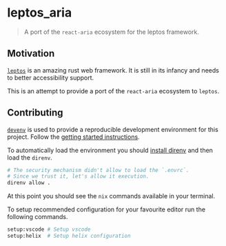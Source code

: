 # leptos_aria

> A port of the `react-aria` ecosystem for the leptos framework.

## Motivation

[`leptos`](https://github.com/leptos-rs/leptos) is an amazing rust web framework. It is still in its
infancy and needs to better accessibility support.

This is an attempt to provide a port of the `react-aria` ecosystem to `leptos`.

## Contributing

[`devenv`](https://devenv.sh/) is used to provide a reproducible development environment for this
project. Follow the [getting started instructions](https://devenv.sh/getting-started/).

To automatically load the environment you should
[install direnv](https://devenv.sh/automatic-shell-activation/) and then load the `direnv`.

```bash
# The security mechanism didn't allow to load the `.envrc`.
# Since we trust it, let's allow it execution.
direnv allow .
```

At this point you should see the `nix` commands available in your terminal.

To setup recommended configuration for your favourite editor run the following commands.

```bash
setup:vscode # Setup vscode
setup:helix  # Setup helix configuration
```
